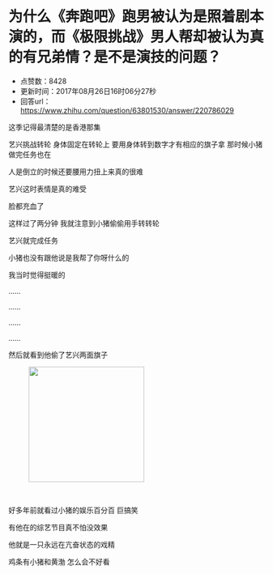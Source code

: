 # 为什么《奔跑吧》跑男被认为是照着剧本演的，而《极限挑战》男人帮却被认为真的有兄弟情？是不是演技的问题？
- 点赞数：8428
- 更新时间：2017年08月26日16时06分27秒
- 回答url：https://www.zhihu.com/question/63801530/answer/220786029
<body>
 <p data-pid="SJhhv3j1">这季记得最清楚的是香港那集</p>
 <p data-pid="KC6Q0s6q">艺兴挑战转轮 身体固定在转轮上 要用身体转到数字才有相应的旗子拿 那时候小猪做完任务也在</p>
 <p data-pid="fBu5zyDk">人是倒立的时候还要腰用力扭上来真的很难</p>
 <p data-pid="v4yrk0Gy">艺兴这时表情是真的难受</p>
 <p data-pid="Gcz2C3Gr">脸都充血了</p>
 <p data-pid="C1610pRf">这样过了两分钟 我就注意到小猪偷偷用手转转轮</p>
 <p data-pid="NulQr1Fs">艺兴就完成任务</p>
 <p data-pid="OHkflule">小猪也没有跟他说是我帮了你呀什么的</p>
 <p data-pid="pMlUUvXM">我当时觉得挺暖的</p>
 <p data-pid="V2J2Qlh1">……</p>
 <p data-pid="DIJfKdKj">……</p>
 <p data-pid="PNhsO3Wh">……</p>
 <p data-pid="LJpomN86">……</p>
 <p data-pid="BLHfKdCW">然后就看到他偷了艺兴两面旗子</p>
 <figure>
  <img src="https://pica.zhimg.com/50/v2-e88fb6e945f137cada4fc3c4e21fe503_720w.jpg?source=1940ef5c" data-rawwidth="228" data-rawheight="188" data-original-token="v2-e88fb6e945f137cada4fc3c4e21fe503" class="content_image" width="228">
 </figure>
 <br>
 <p data-pid="ng-0DnLI">好多年前就看过小猪的娱乐百分百 巨搞笑</p>
 <p data-pid="zVDByNzy">有他在的综艺节目真不怕没效果</p>
 <p data-pid="7HqQMW8f">他就是一只永远在亢奋状态的戏精</p>
 <p data-pid="nOgWqptb">鸡条有小猪和黄渤 怎么会不好看</p>
</body>